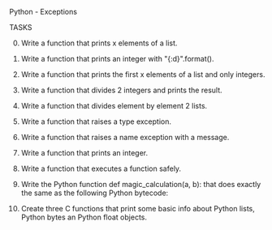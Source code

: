Python - Exceptions

TASKS

0. Write a function that prints x elements of a list.

1. Write a function that prints an integer with "{:d}".format().

2. Write a function that prints the first x elements of a list and only integers.

3. Write a function that divides 2 integers and prints the result.

4. Write a function that divides element by element 2 lists.

5. Write a function that raises a type exception.

6. Write a function that raises a name exception with a message.

7. Write a function that prints an integer.

8. Write a function that executes a function safely.

9. Write the Python function def magic_calculation(a, b): that does exactly the same as the following Python bytecode:

10. Create three C functions that print some basic info about Python lists, Python bytes an Python float objects.
